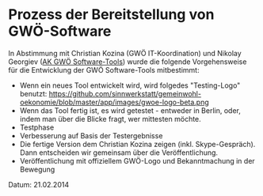 # Prozess der Bereitstellung von GWÖ-Software

In Abstimmung mit Christian Kozina (GWÖ IT-Koordination) und Nikolay Georgiev ([AK GWÖ Software-Tools](http://berlin.gwoe.net/ag/gwoe-software-tools/)) wurde die folgende Vorgehensweise für die Entwicklung der GWÖ Software-Tools mitbestimmt:

* Wenn ein neues Tool entwickelt wird, wird folgedes "Testing-Logo" benutzt: https://github.com/sinnwerkstatt/gemeinwohl-oekonomie/blob/master/app/images/gwoe-logo-beta.png
* Wenn das Tool fertig ist, es wird getestet - entweder in Berlin, oder, indem man über die Blicke fragt, wer mittesten möchte.
* Testphase
* Verbesserung auf Basis der Testergebnisse
* Die fertige Version dem Christian Kozina zeigen (inkl. Skype-Gespräch). Dann entscheiden wir gemeinsam über die Veröffentlichung.
* Veröffentlichung mit offiziellem GWÖ-Logo und Bekanntmachung in der Bewegung

Datum: 21.02.2014
